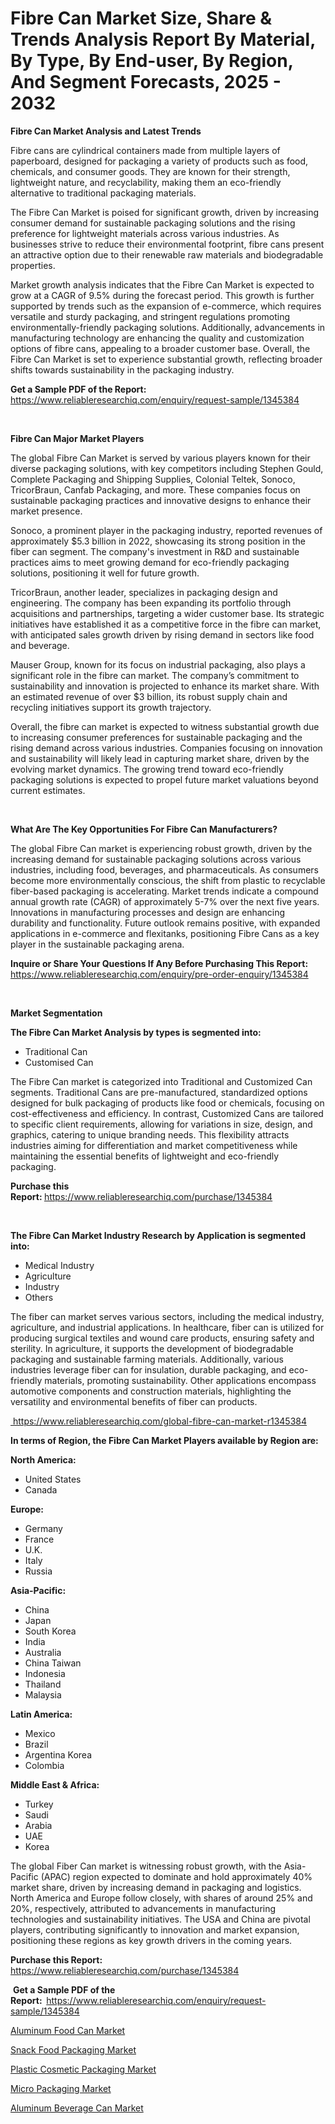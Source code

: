 <p><h1>Fibre Can Market Size, Share & Trends Analysis Report By Material, By Type, By End-user, By Region, And Segment Forecasts, 2025 - 2032</h1></p><p><strong>Fibre Can Market Analysis and Latest Trends</strong></p>
<p><p>Fibre cans are cylindrical containers made from multiple layers of paperboard, designed for packaging a variety of products such as food, chemicals, and consumer goods. They are known for their strength, lightweight nature, and recyclability, making them an eco-friendly alternative to traditional packaging materials.</p><p>The Fibre Can Market is poised for significant growth, driven by increasing consumer demand for sustainable packaging solutions and the rising preference for lightweight materials across various industries. As businesses strive to reduce their environmental footprint, fibre cans present an attractive option due to their renewable raw materials and biodegradable properties.</p><p>Market growth analysis indicates that the Fibre Can Market is expected to grow at a CAGR of 9.5% during the forecast period. This growth is further supported by trends such as the expansion of e-commerce, which requires versatile and sturdy packaging, and stringent regulations promoting environmentally-friendly packaging solutions. Additionally, advancements in manufacturing technology are enhancing the quality and customization options of fibre cans, appealing to a broader customer base. Overall, the Fibre Can Market is set to experience substantial growth, reflecting broader shifts towards sustainability in the packaging industry.</p></p>
<p><strong>Get a Sample PDF of the Report:&nbsp;</strong> <a href="https://www.reliableresearchiq.com/enquiry/request-sample/1345384?utm_campaign=1870&utm_medium=2&utm_source=Github&utm_content=ia&utm_term=08032025&utm_id=fibre-can">https://www.reliableresearchiq.com/enquiry/request-sample/1345384</a></p>
<p>&nbsp;</p>
<p><strong>Fibre Can Major Market Players</strong></p>
<p><p>The global Fibre Can Market is served by various players known for their diverse packaging solutions, with key competitors including Stephen Gould, Complete Packaging and Shipping Supplies, Colonial Teltek, Sonoco, TricorBraun, Canfab Packaging, and more. These companies focus on sustainable packaging practices and innovative designs to enhance their market presence.</p><p>Sonoco, a prominent player in the packaging industry, reported revenues of approximately $5.3 billion in 2022, showcasing its strong position in the fiber can segment. The company's investment in R&D and sustainable practices aims to meet growing demand for eco-friendly packaging solutions, positioning it well for future growth.</p><p>TricorBraun, another leader, specializes in packaging design and engineering. The company has been expanding its portfolio through acquisitions and partnerships, targeting a wider customer base. Its strategic initiatives have established it as a competitive force in the fibre can market, with anticipated sales growth driven by rising demand in sectors like food and beverage.</p><p>Mauser Group, known for its focus on industrial packaging, also plays a significant role in the fibre can market. The company’s commitment to sustainability and innovation is projected to enhance its market share. With an estimated revenue of over $3 billion, its robust supply chain and recycling initiatives support its growth trajectory.</p><p>Overall, the fibre can market is expected to witness substantial growth due to increasing consumer preferences for sustainable packaging and the rising demand across various industries. Companies focusing on innovation and sustainability will likely lead in capturing market share, driven by the evolving market dynamics. The growing trend toward eco-friendly packaging solutions is expected to propel future market valuations beyond current estimates.</p></p>
<p>&nbsp;</p>
<p><strong>What Are The Key Opportunities For Fibre Can Manufacturers?</strong></p>
<p><p>The global Fibre Can market is experiencing robust growth, driven by the increasing demand for sustainable packaging solutions across various industries, including food, beverages, and pharmaceuticals. As consumers become more environmentally conscious, the shift from plastic to recyclable fiber-based packaging is accelerating. Market trends indicate a compound annual growth rate (CAGR) of approximately 5-7% over the next five years. Innovations in manufacturing processes and design are enhancing durability and functionality. Future outlook remains positive, with expanded applications in e-commerce and flexitanks, positioning Fibre Cans as a key player in the sustainable packaging arena.</p></p>
<p><strong>Inquire or Share Your Questions If Any Before Purchasing This Report:</strong> <a href="https://www.reliableresearchiq.com/enquiry/pre-order-enquiry/1345384?utm_campaign=1870&utm_medium=2&utm_source=Github&utm_content=ia&utm_term=08032025&utm_id=fibre-can">https://www.reliableresearchiq.com/enquiry/pre-order-enquiry/1345384</a></p>
<p>&nbsp;</p>
<p><strong>Market Segmentation</strong></p>
<p><strong>The Fibre Can Market Analysis by types is segmented into:</strong></p>
<p><ul><li>Traditional Can</li><li>Customised Can</li></ul></p>
<p><p>The Fibre Can market is categorized into Traditional and Customized Can segments. Traditional Cans are pre-manufactured, standardized options designed for bulk packaging of products like food or chemicals, focusing on cost-effectiveness and efficiency. In contrast, Customized Cans are tailored to specific client requirements, allowing for variations in size, design, and graphics, catering to unique branding needs. This flexibility attracts industries aiming for differentiation and market competitiveness while maintaining the essential benefits of lightweight and eco-friendly packaging.</p></p>
<p><strong>Purchase this Report:&nbsp;</strong><a href="https://www.reliableresearchiq.com/purchase/1345384?utm_campaign=1870&utm_medium=2&utm_source=Github&utm_content=ia&utm_term=08032025&utm_id=fibre-can">https://www.reliableresearchiq.com/purchase/1345384</a></p>
<p>&nbsp;</p>
<p><strong>The Fibre Can Market Industry Research by Application is segmented into:</strong></p>
<p><ul><li>Medical Industry</li><li>Agriculture</li><li>Industry</li><li>Others</li></ul></p>
<p><p>The fiber can market serves various sectors, including the medical industry, agriculture, and industrial applications. In healthcare, fiber can is utilized for producing surgical textiles and wound care products, ensuring safety and sterility. In agriculture, it supports the development of biodegradable packaging and sustainable farming materials. Additionally, various industries leverage fiber can for insulation, durable packaging, and eco-friendly materials, promoting sustainability. Other applications encompass automotive components and construction materials, highlighting the versatility and environmental benefits of fiber can products.</p></p>
<p><a href="https://www.reliableresearchiq.com/global-fibre-can-market-r1345384?utm_campaign=1870&utm_medium=2&utm_source=Github&utm_content=ia&utm_term=08032025&utm_id=fibre-can">&nbsp;https://www.reliableresearchiq.com/global-fibre-can-market-r1345384</a></p>
<p><strong>In terms of Region, the Fibre Can Market Players available by Region are:</strong></p>
<p>
    <p> <strong> North America: </strong>
        <ul>
            <li>United States</li>
            <li>Canada</li>
        </ul>
        </p> 
    <p> <strong> Europe: </strong>
        <ul>
            <li>Germany</li>
            <li>France</li>
            <li>U.K.</li>
            <li>Italy</li>
            <li>Russia</li>
        </ul>
        </p> 
    <p> <strong> Asia-Pacific: </strong>
        <ul>
            <li>China</li>
            <li>Japan</li>
            <li>South Korea</li>
            <li>India</li>
            <li>Australia</li>
            <li>China Taiwan</li>
            <li>Indonesia</li>
            <li>Thailand</li>
            <li>Malaysia</li>
        </ul>
        </p> 
    <p> <strong> Latin America: </strong>
        <ul>
            <li>Mexico</li>
            <li>Brazil</li>
            <li>Argentina Korea</li>
            <li>Colombia</li>
        </ul>
        </p> 
    <p> <strong> Middle East & Africa: </strong>
        <ul>
            <li>Turkey</li>
            <li>Saudi</li>
            <li>Arabia</li>
            <li>UAE</li>
            <li>Korea</li>
        </ul>
    </p>
    </p>
<p><p>The global Fiber Can market is witnessing robust growth, with the Asia-Pacific (APAC) region expected to dominate and hold approximately 40% market share, driven by increasing demand in packaging and logistics. North America and Europe follow closely, with shares of around 25% and 20%, respectively, attributed to advancements in manufacturing technologies and sustainability initiatives. The USA and China are pivotal players, contributing significantly to innovation and market expansion, positioning these regions as key growth drivers in the coming years.</p></p>
<p><strong>Purchase this Report: </strong><a href="https://www.reliableresearchiq.com/purchase/1345384?utm_campaign=1870&utm_medium=2&utm_source=Github&utm_content=ia&utm_term=08032025&utm_id=fibre-can">https://www.reliableresearchiq.com/purchase/1345384</a></p>
<p>&nbsp;<strong>Get a Sample PDF of the Report:&nbsp;&nbsp;</strong><a href="https://www.reliableresearchiq.com/enquiry/request-sample/1345384?utm_campaign=1870&utm_medium=2&utm_source=Github&utm_content=ia&utm_term=08032025&utm_id=fibre-can">https://www.reliableresearchiq.com/enquiry/request-sample/1345384</a></p>
<p><strong></strong></p>
<p><p><a href="https://github.com/marteyfito9/Market-Research-Report-List-1/blob/main/aluminum-food-can-market.md?utm_campaign=1870&utm_medium=2&utm_source=Github&utm_content=ia&utm_term=08032025&utm_id=fibre-can">Aluminum Food Can Market</a></p><p><a href="https://github.com/saguegrody74/Market-Research-Report-List-1/blob/main/snack-food-packaging-market.md?utm_campaign=1870&utm_medium=2&utm_source=Github&utm_content=ia&utm_term=08032025&utm_id=fibre-can">Snack Food Packaging Market</a></p><p><a href="https://github.com/fungkychiman/Market-Research-Report-List-1/blob/main/plastic-cosmetic-packaging-market.md?utm_campaign=1870&utm_medium=2&utm_source=Github&utm_content=ia&utm_term=08032025&utm_id=fibre-can">Plastic Cosmetic Packaging Market</a></p><p><a href="https://github.com/tornapruttuz/Market-Research-Report-List-1/blob/main/micro-packaging-market.md?utm_campaign=1870&utm_medium=2&utm_source=Github&utm_content=ia&utm_term=08032025&utm_id=fibre-can">Micro Packaging Market</a></p><p><a href="https://github.com/yuukoleuda/Market-Research-Report-List-1/blob/main/aluminum-beverage-can-market.md?utm_campaign=1870&utm_medium=2&utm_source=Github&utm_content=ia&utm_term=08032025&utm_id=fibre-can">Aluminum Beverage Can Market</a></p></p>